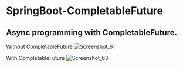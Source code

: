 # SpringBoot-CompletableFuture
Async programming with CompletableFuture.
-----------------------------------------
Without CompletableFuture
![Screenshot_61](https://user-images.githubusercontent.com/21373505/129535857-4dbdffbe-dce6-40cb-9a87-d86b20f9a94a.png)

With CompletableFuture
![Screenshot_63](https://user-images.githubusercontent.com/21373505/129538714-a004332c-2224-4952-835c-56ead6d291bb.png)
